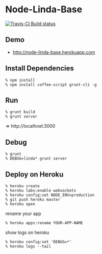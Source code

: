 Node-Linda-Base
===============

[![Travis-CI Build status](https://travis-ci.org/node-linda/node-linda-base.png)](https://travis-ci.org/node-linda/node-linda-base)


Demo
----

* http://node-linda-base.herokuapp.com


Install Dependencies
--------------------

    % npm install
    % npm install coffee-script grunt-cli -g


Run
---

    % grunt build
    % grunt server

=> http://localhost:3000


Debug
-----

    % grunt
    % DEBUG=linda* grunt server

Deploy on Heroku
----------------

    % heroku create
    % heroku labs:enable websockets
    % heroku config:set NODE_ENV=production
    % git push heroku master
    % heroku open

rename your app

    % heroku apps:rename YOUR-APP-NAME

show logs on heroku

    % heroku config:set 'DEBUG=*'
    % heroku logs --tail
